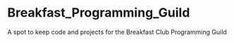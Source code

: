 # Breakfast_Programming_Guild
A spot to keep code and projects for the Breakfast Club Programming Guild
